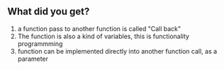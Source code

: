 ## What did you get?
1. a function pass to another function is called "Call back"
2. The function is also a kind of variables, this is functionality programmming
3. function can be implemented directly into another function call, as a parameter
